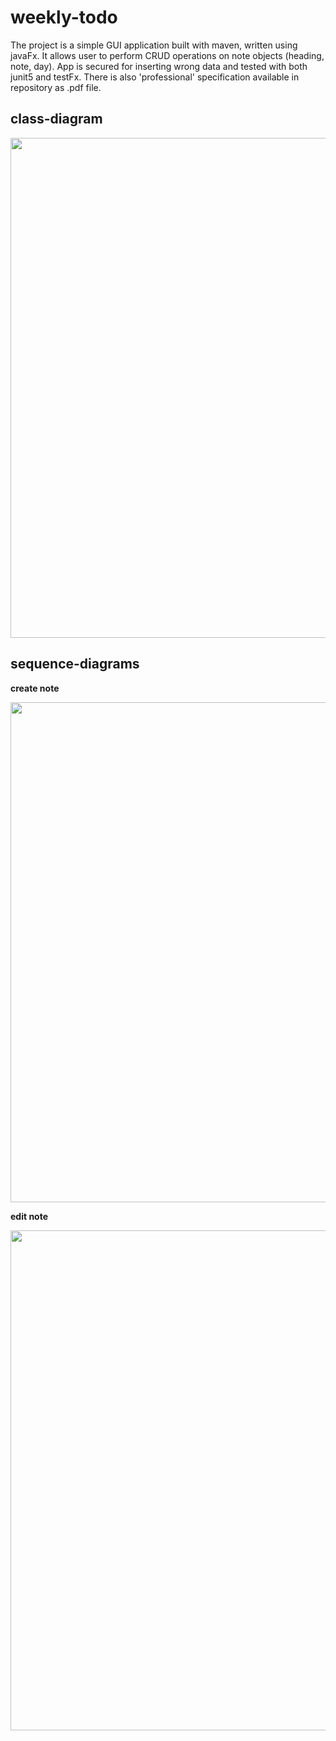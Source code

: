 # weekly-todo
The project is a simple GUI application built with maven, written using javaFx.
It allows user to perform CRUD operations on note objects (heading, note, day).
App is secured for inserting wrong data and tested with both junit5 and testFx.
There is also 'professional' specification available in repository as .pdf file.

## class-diagram
<img src="https://user-images.githubusercontent.com/64193740/105175338-0ffb2680-5b24-11eb-843f-4e03726f4d6c.png" width="800">

## sequence-diagrams

**create note**

<img src="https://user-images.githubusercontent.com/64193740/105169659-1f767180-5b1c-11eb-8ec2-56900df8a5cd.png" width="800">

**edit note**

<img src="https://user-images.githubusercontent.com/64193740/105169662-20a79e80-5b1c-11eb-9325-4f618ee01100.png" width="800">
